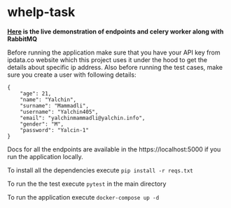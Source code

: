 # whelp-task

**[Here](https://user-images.githubusercontent.com/54992849/140647396-150aea1c-eed4-42cf-bda6-c178517423fb.mp4) is the live demonstration of endpoints and celery worker along with RabbitMQ**

Before running the application make sure that you have your API key from ipdata.co website which this project uses it under the hood to get the details about specific ip address.
Also before running the test cases, make sure you create a user with following details:
```
{
    "age": 21,
    "name": "Yalchin",
    "surname": "Mammadli",
    "username": "Yalchin405",
    "email": "yalchinmammadli@yalchin.info",
    "gender": "M",
    "password": "Yalcin-1"
}

```

Docs for all the endpoints are available in the https://localhost:5000 if you run the application locally.

To install all the dependencies execute `pip install -r reqs.txt`

To run the the test execute `pytest` in the main directory

To run the application execute `docker-compose up -d`